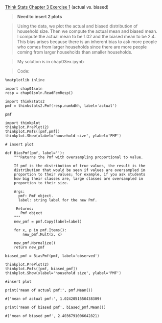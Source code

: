 [Think Stats Chapter 3 Exercise 1](http://greenteapress.com/thinkstats2/html/thinkstats2004.html#toc31) (actual vs. biased)

> **Need to insert 2 plots**

>Using the data, we plot the actual and biased distribution of household size.  Then we compute the actual mean and biased mean.  I compute the actual mean to be 1.02 and the biased mean to be 2.4.  This bias arises because there is an inherent bias to ask more people who comes from larger households since there are more people coming from larger households than smaller households.

>My solution is in chap03ex.ipynb
 
>Code:

```
%matplotlib inline

import chap01soln
resp = chap01soln.ReadFemResp()

import thinkstats2
pmf = thinkstats2.Pmf(resp.numkdhh, label='actual')

pmf

import thinkplot
thinkplot.PrePlot(2)
thinkplot.Pmfs([pmf,pmf])
thinkplot.Show(xlabel='household size', ylabel='PMF')

# insert plot

def BiasPmf(pmf, label=''):
    """Returns the Pmf with oversampling proportional to value.

    If pmf is the distribution of true values, the result is the
    distribution that would be seen if values are oversampled in
    proportion to their values; for example, if you ask students
    how big their classes are, large classes are oversampled in
    proportion to their size.

    Args:
      pmf: Pmf object.
      label: string label for the new Pmf.

     Returns:
       Pmf object
    """
    new_pmf = pmf.Copy(label=label)

    for x, p in pmf.Items():
        new_pmf.Mult(x, x)
        
    new_pmf.Normalize()
    return new_pmf
    
biased_pmf = BiasPmf(pmf, label='observed')

thinkplot.PrePlot(2)
thinkplot.Pmfs([pmf, biased_pmf])
thinkplot.Show(xlabel='household size', ylabel='PMF')

#insert plot

print('mean of actual pmf:', pmf.Mean())

#('mean of actual pmf:', 1.0242051550438309)

print('mean of biased pmf', biased_pmf.Mean())

#('mean of biased pmf', 2.4036791006642821)
```

